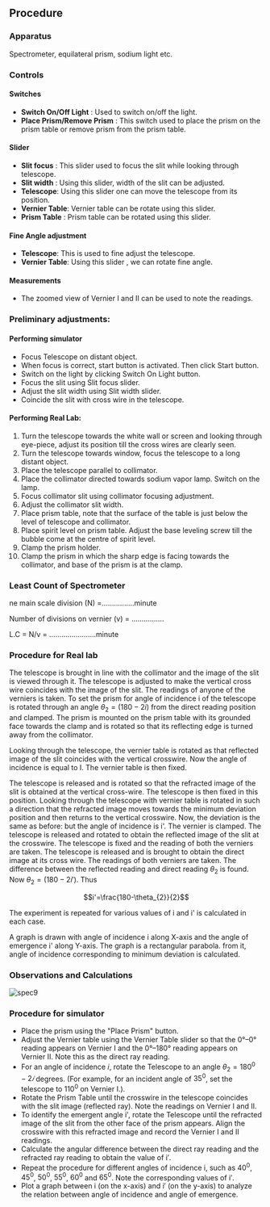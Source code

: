## Procedure

### Apparatus

Spectrometer, equilateral prism, sodium light etc.

### Controls
#### Switches
- **Switch On/Off Light** : Used to switch on/off the light.
- **Place Prism/Remove Prism** : This switch used to place the prism on the prism table or remove prism from the prism table.
#### Slider
- **Slit focus** : This slider used to focus the slit while looking through telescope.
- **Slit width** : Using this slider, width of the slit can be adjusted.
- **Telescope**: Using this slider one can move the telescope from its position.
- **Vernier Table**: Vernier table can be rotate using this slider.
- **Prism Table** : Prism table can be rotated using this slider. 
#### Fine Angle adjustment
- **Telescope**: This is used to fine adjust the telescope.
- **Vernier Table**: Using this slider , we can rotate fine angle.
#### Measurements
- The zoomed view of Vernier I and II can be used to note the readings.

 

### Preliminary adjustments:
#### Performing simulator
<ul>
    <li>Focus Telescope on distant object.</li>
    <li>When focus is correct, start button is activated. Then click Start button.</li>
    <li>Switch on the light by clicking Switch On Light button.</li>
    <li>Focus the slit using Slit focus slider.</li>
    <li>Adjust the slit width using Slit width slider.</li>
    <li>Coincide the slit with cross wire in the telescope.&nbsp;</li>
</ul>

####  Performing Real Lab:

<ol>
    <li>Turn  the telescope towards the white wall or screen and looking through  eye-piece, adjust its position till the cross wires are clearly seen.</li>
    <li>Turn the telescope towards window, focus the telescope to a long distant object.</li>
    <li>Place the telescope parallel to collimator.</li>
    <li>Place the collimator directed towards sodium vapor lamp. Switch on the lamp.</li>
    <li>Focus collimator slit using collimator focusing adjustment.</li>
    <li>Adjust the collimator slit width.</li>
    <li>Place prism table, note that the surface of the table is just below the level of telescope and collimator.</li>
    <li>Place spirit level on prism table. Adjust the base leveling screw till the bubble come at the centre of spirit level.</li>
    <li>Clamp the prism holder.</li>
    <li>Clamp the prism in which the sharp edge is facing towards the collimator, and base of the prism is at the clamp.</li>
</ol>


### Least Count of Spectrometer
ne main scale division (N)  =................minute

Number of divisions on vernier (v) = ................

L.C    = N/v = .......................minute

### Procedure for Real lab
The telescope is brought in line with the collimator and the image of the slit is viewed through it. The telescope is adjusted to make the vertical cross wire coincides with the image of the slit. The readings of  anyone of the verniers is taken. To set the prism for angle of incidence i of the telescope is rotated through an angle $\theta_{2}= (180-2i)$ from the direct reading position and clamped. The prism is mounted on the prism table with its grounded face towards the clamp and is rotated so that its reflecting edge is turned away from the collimator.

Looking through the telescope, the vernier table is rotated as that reflected image of the slit coincides with the vertical crosswire. Now the angle of incidence is equal to I. The vernier table is then fixed.

The telescope is released and is rotated so that the refracted image of the slit is obtained at the vertical cross-wire. The telescope is then fixed in this position. Looking through the telescope with vernier table is rotated in such a direction that the refracted image moves towards the minimum deviation position and then returns to the vertical crosswire. Now, the deviation is the same as before: but the angle of incidence is i'. The vernier is clamped. The telescope is released and rotated to obtain the reflected image of the slit at the crosswire. The telescope is fixed and the reading of both the verniers are taken. The telescope is released and is brought to obtain the direct image at its cross wire. The readings of both verniers are taken. The difference between the reflected reading and direct reading $\theta_{2}$ is found. Now $\theta_{2} = (180-2i')$. Thus

$$i'=\frac{180-\theta_{2}}{2}$$

The experiment is repeated for various values of i and i' is calculated in each case.

A graph is drawn with angle of incidence i along X-axis and the angle of emergence i' along Y-axis. The graph is a rectangular parabola. from it, angle of incidence corresponding to minimum deviation is calculated.

### Observations and Calculations

![spec9](https://github.com/user-attachments/assets/b1d0405a-8344-4ade-ab22-e986f7d8edce)

### Procedure for simulator
- Place the prism using the "Place Prism" button.
- Adjust the Vernier table using the Vernier Table slider so that the 0°–0° reading appears on Vernier I and the 0°–180° reading appears on Vernier II. Note this as the direct ray reading.
- For an angle of incidence 𝑖, rotate the Telescope to an angle $\theta_{2}=180^{0}−2𝑖$ degrees. (For example, for an incident angle of $35^{0}$, set the telescope to $110^{0}$  on Vernier I.).
- Rotate the Prism Table until the crosswire in the telescope coincides with the slit image (reflected ray). Note the readings on Vernier I and II.
- To identify the emergent angle i′, rotate the Telescope until the refracted image of the slit from the other face of the prism appears. Align the crosswire with this refracted image and record the Vernier I and II readings.
- Calculate the angular difference between the direct ray reading and the refracted ray reading to obtain the value of i′.
- Repeat the procedure for different angles of incidence i, such as $40^{0}$, $45^{0}$, $50^{0}$, $55^{0}$, $60^{0}$ and $65^{0}$. Note the corresponding values of i′.
- Plot a graph between i (on the x-axis) and i′ (on the y-axis) to analyze the relation between angle of incidence and angle of emergence.



